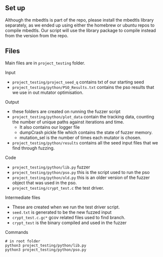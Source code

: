 ## Set up 

Although the mbedtls is part of the repo, please install the mbedtls library separately, as we ended up using either the homebrew or ubuntu repos to compile mbedtls. Our script will use the library package to compile instead from the version from the repo.


## Files
Main files are in `project_testing` folder. 

Input 

* `project_testing/project_seed_q` contains txt of our starting seed
* `project_testing/python/PSO_Results.txt` contains the pso results that we use in out mutator optimisation.
  
Output
* these folders are created on running the fuzzer script
* `project_testing/python/plot_data` contain the tracking data, counting the number of unique paths against iterations and time. 
  * It also contains our logger file 
  * dumpCrash pickle file which contains the state of fuzzer memory.
  * mutation_sel is the number of times each mutator is chosen. 
* `project_testing/python/results` contains all the seed input files that we find through fuzzing. 

Code 
* `project_testing/python/lib.py` fuzzer
* `project_testing/python/pso.py` this is the script used to run the pso 
* `project_testing/python/old.py` this is an older version of the fuzzer object that was used in the pso.
* `project_testing/crypt_test.c` the test driver.

Intermediate files
* These are created when we run the test driver script.
* `seed.txt` is generated to be the new fuzzed input
* `crypt_test.c.gc*` gcov related files used to find branch.
* `crypt_test` is the binary compiled and used in the fuzzer
  

Commands 
```shell
# in root folder
python3 project_testing/python/lib.py
python3 project_testing/python/pso.py
```